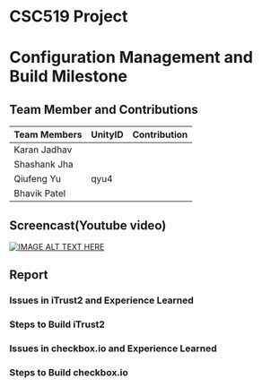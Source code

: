 # CSC519 Project
# Configuration Management and Build Milestone
## Team Member and Contributions
|__Team Members__        |    __UnityID__  |   __Contribution__  |
-------------------------|-----------------|---------------------|
|  Karan Jadhav          |                 |                     |
|  Shashank Jha          |                 |                     |
|  Qiufeng Yu            |      qyu4       |                     |
|  Bhavik Patel          |                 |                     |

## Screencast(Youtube video)
[![IMAGE ALT TEXT HERE](https://img.youtube.com/vi/XXXXXXXXXXX/0.jpg)](https://www.youtube.com/watch?v=XXXXXXXXXX)

## Report
### Issues in iTrust2 and Experience Learned
### Steps to Build iTrust2


### Issues in checkbox.io and Experience Learned
### Steps to Build checkbox.io
